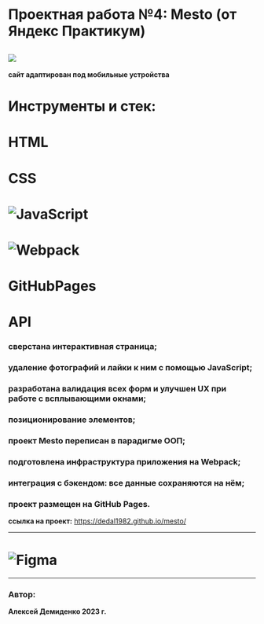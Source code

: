 # Проектная работа №4: Mesto (от Яндекс Практикум)
![](https://disk.yandex.ru/i/uPboziaNLnVipQ)
---

**сайт адаптирован под мобильные устройства**
# Инструменты и стек:
# HTML
# CSS 
# ![JavaScript](https://img.shields.io/badge/JavaScript-323330?style=for-the-badge&logo=javascript&logoColor=F7DF1E)
# ![Webpack](https://img.shields.io/badge/webpack-%238DD6F9.svg?style=for-the-badge&logo=webpack&logoColor=black) 
# GitHubPages 
# API
### сверстана интерактивная страница;
### удаление фотографий и лайки к ним с помощью JavaScript;
### разработана валидация всех форм и улучшен UX при работе с всплывающими окнами;
### позиционирование элементов;
### проект Mesto переписан в парадигме ООП;
### подготовлена инфраструктура приложения на Webpack;
### интеграция с бэкендом: все данные сохраняются на нём;
### проект размещен на GitHub Pages.

**ссылка на проект:** https://dedal1982.github.io/mesto/

---

# 
# ![Figma](https://img.shields.io/badge/figma-%23F24E1E.svg?style=for-the-badge&logo=figma&logoColor=white)
---

### Автор:
**Алексей Демиденко 2023 г.**
